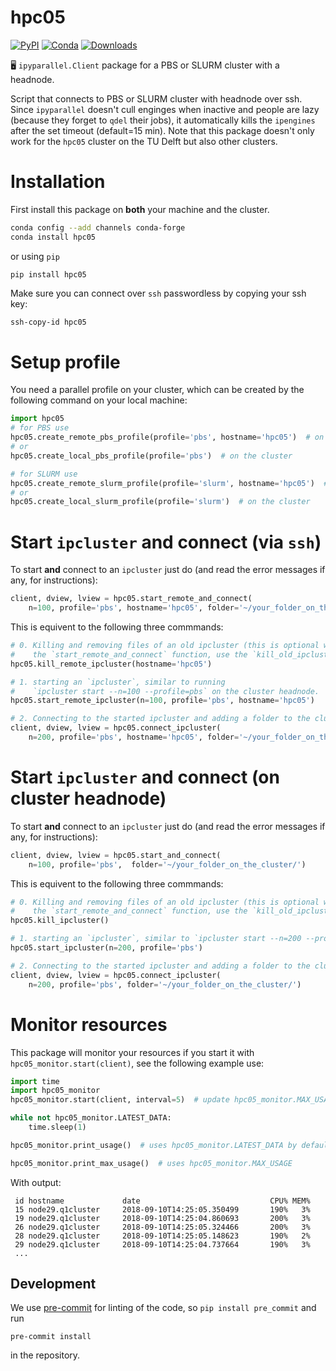 # hpc05
[![PyPI](https://img.shields.io/pypi/v/hpc05.svg)](https://pypi.python.org/pypi/hpc05)
[![Conda](https://anaconda.org/conda-forge/hpc05/badges/installer/conda.svg)](https://anaconda.org/conda-forge/hpc05)
[![Downloads](https://anaconda.org/conda-forge/hpc05/badges/downloads.svg)](https://anaconda.org/conda-forge/hpc05)

🖥 `ipyparallel.Client` package for a PBS or SLURM cluster with a headnode.

Script that connects to PBS or SLURM cluster with headnode over ssh. Since `ipyparallel` doesn't cull enginges when inactive and people are lazy (because they forget to `qdel` their jobs), it automatically kills the `ipengines` after the set timeout (default=15 min). Note that this package doesn't only work for the `hpc05` cluster on the TU Delft but also other clusters.

# Installation
First install this package on **both** your machine and the cluster.

```bash
conda config --add channels conda-forge
conda install hpc05
```
or using `pip`
```
pip install hpc05
```

Make sure you can connect over `ssh` passwordless by copying your ssh key:

```bash
ssh-copy-id hpc05
```

# Setup profile
You need a parallel profile on your cluster, which can be created by the following command on your local machine:
```python
import hpc05
# for PBS use
hpc05.create_remote_pbs_profile(profile='pbs', hostname='hpc05')  # on the remote machine
# or
hpc05.create_local_pbs_profile(profile='pbs')  # on the cluster

# for SLURM use
hpc05.create_remote_slurm_profile(profile='slurm', hostname='hpc05')  # on the remote machine
# or
hpc05.create_local_slurm_profile(profile='slurm')  # on the cluster
```

# Start `ipcluster` and connect (via `ssh`)
To start **and** connect to an `ipcluster` just do (and read the error messages if any, for instructions):
```python
client, dview, lview = hpc05.start_remote_and_connect(
	n=100, profile='pbs', hostname='hpc05', folder='~/your_folder_on_the_cluster/')
```

This is equivent to the following three commmands:
```python
# 0. Killing and removing files of an old ipcluster (this is optional with
#    the `start_remote_and_connect` function, use the `kill_old_ipcluster` argument)
hpc05.kill_remote_ipcluster(hostname='hpc05')

# 1. starting an `ipcluster`, similar to running
#    `ipcluster start --n=100 --profile=pbs` on the cluster headnode.
hpc05.start_remote_ipcluster(n=100, profile='pbs', hostname='hpc05')

# 2. Connecting to the started ipcluster and adding a folder to the cluster's `PATH`
client, dview, lview = hpc05.connect_ipcluster(
	n=200, profile='pbs', hostname='hpc05', folder='~/your_folder_on_the_cluster/')

```


# Start `ipcluster` and connect (on cluster headnode)
To start **and** connect to an `ipcluster` just do (and read the error messages if any, for instructions):
```python
client, dview, lview = hpc05.start_and_connect(
	n=100, profile='pbs',  folder='~/your_folder_on_the_cluster/')
```

This is equivent to the following three commmands:
```python
# 0. Killing and removing files of an old ipcluster (this is optional with
#    the `start_remote_and_connect` function, use the `kill_old_ipcluster` argument)
hpc05.kill_ipcluster()

# 1. starting an `ipcluster`, similar to `ipcluster start --n=200 --profile=pbs`
hpc05.start_ipcluster(n=200, profile='pbs')

# 2. Connecting to the started ipcluster and adding a folder to the cluster's `PATH`
client, dview, lview = hpc05.connect_ipcluster(
	n=200, profile='pbs', folder='~/your_folder_on_the_cluster/')

```

# Monitor resources
This package will monitor your resources if you start it with `hpc05_monitor.start(client)`, see the following example use:
```python
import time
import hpc05_monitor
hpc05_monitor.start(client, interval=5)  # update hpc05_monitor.MAX_USAGE every 'interval' seconds.

while not hpc05_monitor.LATEST_DATA:
    time.sleep(1)

hpc05_monitor.print_usage()  # uses hpc05_monitor.LATEST_DATA by default

hpc05_monitor.print_max_usage()  # uses hpc05_monitor.MAX_USAGE
```

With output:
```
 id hostname             date                             CPU% MEM%
 15 node29.q1cluster     2018-09-10T14:25:05.350499       190%   3%
 19 node29.q1cluster     2018-09-10T14:25:04.860693       200%   3%
 26 node29.q1cluster     2018-09-10T14:25:05.324466       200%   3%
 28 node29.q1cluster     2018-09-10T14:25:05.148623       190%   2%
 29 node29.q1cluster     2018-09-10T14:25:04.737664       190%   3%
 ...
```


## Development

We use [pre-commit](https://pre-commit.com) for linting of the code, so `pip install pre_commit` and run
```
pre-commit install
```
in the repository.
